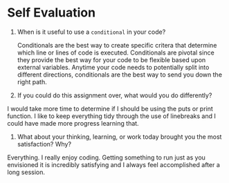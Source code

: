# Self Evaluation

1. When is it useful to use a `conditional` in your code?

    Conditionals are the best way to create specific critera that determine which line or lines of code is executed. Conditionals are pivotal since they provide the best way for your code to be flexible based upon external variables. Anytime your code needs to potentially split into different directions, conditionals are the best way to send you down the right path. 

1. If you could do this assignment over, what would you do differently?

I would take more time to determine if I should be using the puts or print function. I like to keep everything tidy through the use of linebreaks and I could have made more progress learning that. 

1. What about your thinking, learning, or work today brought you the most satisfaction? Why?

Everything. I really enjoy coding. Getting something to run just as you envisioned it is incredibly satisfying and I always feel accomplished after a long session. 